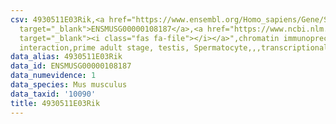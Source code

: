 ```yaml
---
csv: 4930511E03Rik,<a href="https://www.ensembl.org/Homo_sapiens/Gene/Summary?db=core;g=ENSMUSG00000108187"
  target="_blank">ENSMUSG00000108187</a>,<a href="https://www.ncbi.nlm.nih.gov/pubmed/25450459"
  target="_blank"><i class="fas fa-file"></i></a>",chromatin immunoprecipitation assay,direct
  interaction,prime adult stage, testis, Spermatocyte,,,transcriptional regulation,
data_alias: 4930511E03Rik
data_id: ENSMUSG00000108187
data_numevidence: 1
data_species: Mus musculus
data_taxid: '10090'
title: 4930511E03Rik
---
```

